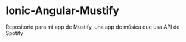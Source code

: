# Ionic-Angular-Mustify
Repositorio para mi app de Mustify, una app de música que usa API de Spotify
